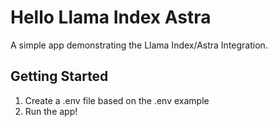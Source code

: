 # Hello Llama Index Astra
A simple app demonstrating the Llama Index/Astra Integration.

## Getting Started
1. Create a .env file based on the .env example
2. Run the app!